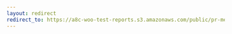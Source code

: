 ```yaml
---
layout: redirect
redirect_to: https://a8c-woo-test-reports.s3.amazonaws.com/public/pr-merge/42791/e2e/index.html
---
```

